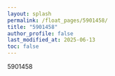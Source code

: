 ```yaml
---
layout: splash
permalink: /float_pages/5901458/
title: "5901458"
author_profile: false
last_modified_at: 2025-06-13
toc: false
---
```

 
5901458
